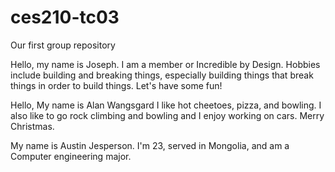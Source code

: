 # ces210-tc03

Our first group repository


Hello, my name is Joseph. I am a member or Incredible by Design. 
Hobbies include building and breaking things, especially building things that break things in order to build things. Let's have some fun!


Hello, My name is Alan Wangsgard
I like hot cheetoes, pizza, and bowling.
I also like to go rock climbing and bowling
and I enjoy working on cars.
Merry Christmas.


My name is Austin Jesperson. 
I'm 23, served in Mongolia, and am a Computer engineering major.
